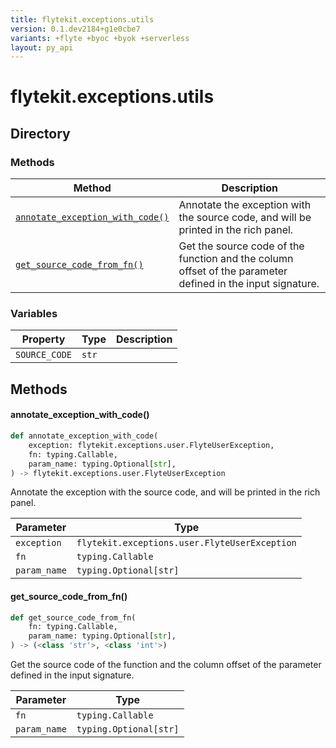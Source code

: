 ```yaml
---
title: flytekit.exceptions.utils
version: 0.1.dev2184+g1e0cbe7
variants: +flyte +byoc +byok +serverless
layout: py_api
---
```


# flytekit.exceptions.utils

## Directory

### Methods

| Method | Description |
|-|-|
| [`annotate_exception_with_code()`](#annotate_exception_with_code) | Annotate the exception with the source code, and will be printed in the rich panel. |
| [`get_source_code_from_fn()`](#get_source_code_from_fn) | Get the source code of the function and the column offset of the parameter defined in the input signature. |


### Variables

| Property | Type | Description |
|-|-|-|
| `SOURCE_CODE` | `str` |  |

## Methods

#### annotate_exception_with_code()

```python
def annotate_exception_with_code(
    exception: flytekit.exceptions.user.FlyteUserException,
    fn: typing.Callable,
    param_name: typing.Optional[str],
) -> flytekit.exceptions.user.FlyteUserException
```
Annotate the exception with the source code, and will be printed in the rich panel.


| Parameter | Type |
|-|-|
| `exception` | `flytekit.exceptions.user.FlyteUserException` |
| `fn` | `typing.Callable` |
| `param_name` | `typing.Optional[str]` |

#### get_source_code_from_fn()

```python
def get_source_code_from_fn(
    fn: typing.Callable,
    param_name: typing.Optional[str],
) -> (<class 'str'>, <class 'int'>)
```
Get the source code of the function and the column offset of the parameter defined in the input signature.


| Parameter | Type |
|-|-|
| `fn` | `typing.Callable` |
| `param_name` | `typing.Optional[str]` |

